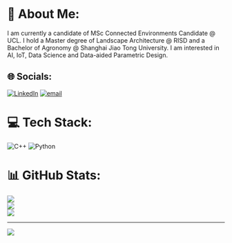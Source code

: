 # 💫 About Me:
I am currently a candidate of MSc Connected Environments Candidate @ UCL. I hold a  Master degree of Landscape Architecture @ RISD and a Bachelor of Agronomy @ Shanghai Jiao Tong University. I am interested in AI, IoT, Data Science and Data-aided Parametric Design.


## 🌐 Socials:
[![LinkedIn](https://img.shields.io/badge/LinkedIn-%230077B5.svg?logo=linkedin&logoColor=white)](https://linkedin.com/in/https://www.linkedin.com/in/junrong-wang-41a28722a/) [![email](https://img.shields.io/badge/Email-D14836?logo=gmail&logoColor=white)](mailto:junrong.wang.25@ucl.ac.uk) 

# 💻 Tech Stack:
![C++](https://img.shields.io/badge/c++-%2300599C.svg?style=for-the-badge&logo=c%2B%2B&logoColor=white) ![Python](https://img.shields.io/badge/python-3670A0?style=for-the-badge&logo=python&logoColor=ffdd54)
# 📊 GitHub Stats:
![](https://github-readme-stats.vercel.app/api?username=JRONGW&theme=dark&hide_border=false&include_all_commits=false&count_private=false)<br/>
![](https://nirzak-streak-stats.vercel.app/?user=JRONGW&theme=dark&hide_border=false)<br/>
![](https://github-readme-stats.vercel.app/api/top-langs/?username=JRONGW&theme=dark&hide_border=false&include_all_commits=false&count_private=false&layout=compact)

---
[![](https://visitcount.itsvg.in/api?id=JRONGW&icon=0&color=0)](https://visitcount.itsvg.in)

<!-- Proudly created with GPRM ( https://gprm.itsvg.in ) -->

